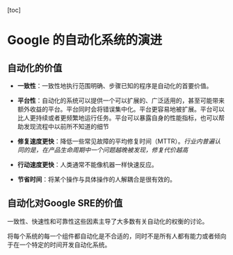[toc]

# Google 的自动化系统的演进



## 自动化的价值

- **一致性**：一致性地执行范围明确、步骤已知的程序是自动化的首要价值。
- **平台性**：自动化的系统可以提供一个可以扩展的、广泛适用的，甚至可能带来额外收益的平台。平台同时会将错误集中化。平台更容易地被扩展。平台可以比人更持续或者更频繁地运行任务。平台可以暴露自身的性能指标，也可以帮助发现流程中以前所不知道的细节

- **修复速度更快**：降低一些常见故障的平均修复时间（MTTR）。*行业内普遍认同的是，在产品生命周期中一个问题越晚被发现，修复代价越高*

- **行动速度更快**：人类通常不能像机器一样快速反应。
- **节省时间**：将某个操作与具体操作的人解耦合是很有效的。

## 自动化对Google SRE的价值

一致性、快速性和可靠性这些因素主导了大多数有关自动化的权衡的讨论。



将每个系统的每一个组件都自动化是不合适的，同时不是所有人都有能力或者倾向于在一个特定的时间开发自动化系统。
